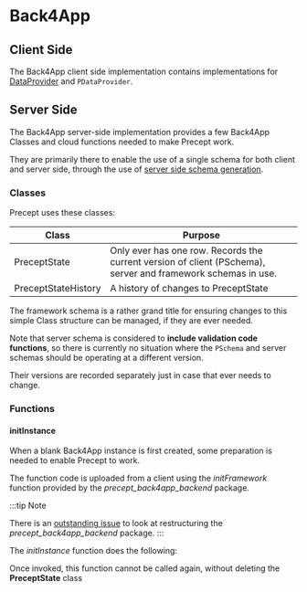 # Back4App

## Client Side
The Back4App client side implementation contains implementations for [DataProvider](data-providers.md) and `PDataProvider`.

## Server Side

The Back4App server-side implementation provides a few Back4App Classes and cloud functions needed to make Precept work.

They are primarily there to enable the use of a single schema for both client and server side, through the use of [server side schema generation](server-side-schema-generation.md).


### Classes

Precept uses these classes:

| Class               | Purpose                                                                                          |
|---------------------|--------------------------------------------------------------------------------------------------|
| PreceptState        | Only ever has one row. Records the current version of client (PSchema), server and framework schemas in use. |
| PreceptStateHistory | A history of changes to PreceptState                                                             |


The framework schema is a rather grand title for ensuring changes to this simple Class structure can be managed, if they are ever needed.

Note that server schema is considered to **include validation code functions**, so there is currently no situation where the `PSchema` and server schemas should be operating at a different version.
 
Their versions are recorded separately just in case that ever needs to change.  

### Functions

#### initInstance

When a blank Back4App instance is first created, some preparation is needed to enable Precept to work.

The function code is uploaded from a client using the *initFramework* function provided by the *precept_back4app_backend* package.

:::tip Note

There is an [outstanding issue](https://gitlab.com/precept1/precept_back4app_backend/-/issues/7) to look at restructuring the *precept_back4app_backend* package.
:::


The *initInstance* function does the following:




Once invoked, this function cannot be called again, without deleting the **PreceptState** class


